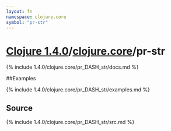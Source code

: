 ```yaml
---
layout: fn
namespace: clojure.core
symbol: "pr-str"
---
```


# [Clojure 1.4.0](../../)/[clojure.core](../)/pr-str

{% include 1.4.0/clojure.core/pr_DASH_str/docs.md %}

##Examples

{% include 1.4.0/clojure.core/pr_DASH_str/examples.md %}
## Source
{% include 1.4.0/clojure.core/pr_DASH_str/src.md %}

